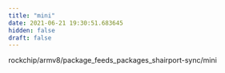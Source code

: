 ```yaml
---
title: "mini"
date: 2021-06-21 19:30:51.683645
hidden: false
draft: false
---
```


rockchip/armv8/package_feeds_packages_shairport-sync/mini

